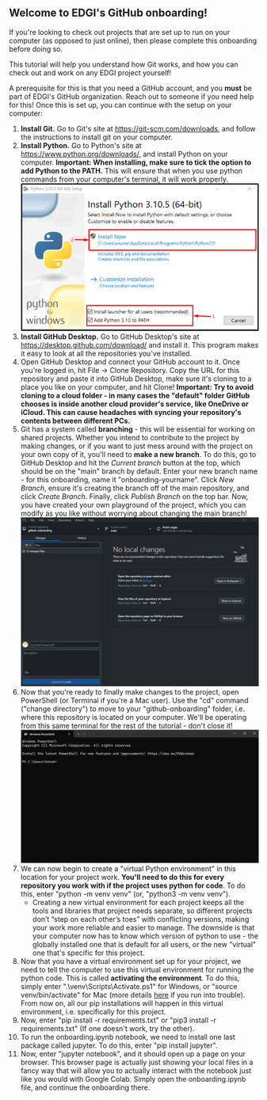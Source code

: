 ## Welcome to EDGI's GitHub onboarding!
If you're looking to check out projects that are set up to run on your computer (as opposed to just online), then please complete this onboarding before doing so.

This tutorial will help you understand how Git works, and how you can check out and work on any EDGI project yourself!

A prerequisite for this is that you need a GitHub account, and you **must** be part of EDGI's GitHub organization. Reach out to someone if you need help for this! Once this is set up, you can continue with the setup on your computer:

1. **Install Git.** Go to Git's site at https://git-scm.com/downloads, and follow the instructions to install git on your computer.
2. **Install Python.** Go to Python's site at https://www.python.org/downloads/, and install Python on your computer. **Important: When installing, make sure to tick the option to add Python to the PATH.** This will ensure that when you use python commands from your computer's terminal, it will work properly.
![Python Path Example](./PythonPathImage.png)
3. **Install GitHub Desktop.** Go to GitHub Desktop's site at https://desktop.github.com/download/ and install it. This program makes it easy to look at all the repositories you've installed.
4. Open GitHub Desktop and connect your GitHub account to it. Once you're logged in, hit File -> Clone Repository. Copy the URL for this repository and paste it into GitHub Desktop, make sure it's cloning to a place you like on your computer, and hit Clone! **Important: Try to avoid cloning to a cloud folder - in many cases the "default" folder GitHub chooses is inside another cloud provider's service, like OneDrive or iCloud. This can cause headaches with syncing your repository's contents between different PCs.**
5. Git has a system called **branching** - this will be essential for working on shared projects. Whether you intend to contribute to the project by making changes, or if you want to just mess around with the project on your own copy of it, you'll need to **make a new branch**. To do this, go to GitHub Desktop and hit the *Current branch* button at the top, which should be on the "main" branch by default. Enter your new branch name - for this onboarding, name it "onboarding-yourname". Click *New Branch*, ensure it's creating the branch off of the main repository, and click *Create Branch*. Finally, click *Publish Branch* on the top bar. Now, you have created your own playground of the project, which you can modify as you like without worrying about changing the main branch!
![Creating your own branch](./branchCreateExample.gif)
6. Now that you're ready to finally make changes to the project, open PowerShell (or Terminal if you're a Mac user). Use the "cd" command ("change directory") to move to your "github-onboarding" folder, i.e. where this repository is located on your computer. We'll be operating from this same terminal for the rest of the tutorial - don't close it!
![How to change directory](./CDExample.gif)
7. We can now begin to create a "virtual Python environment" in this location for your project work. **You'll need to do this for every repository you work with if the project uses python for code**. To do this, enter "python -m venv venv" (or, "python3 -m venv venv").
    - Creating a new virtual environment for each project keeps all the tools and libraries that project needs separate, so different projects don’t “step on each other’s toes” with conflicting versions, making your work more reliable and easier to manage. The downside is that your computer now has to know which version of python to use - the globally installed one that is default for all users, or the new "virtual" one that's specific for this project.
8. Now that you have a virtual environment set up for your project, we need to tell the computer to use this virtual environment for running the python code. This is called **activating the environment**. To do this, simply enter ".\venv\Scripts\Activate.ps1" for Windows, or "source venv/bin/activate" for Mac (more details [here](https://docs.python.org/3/library/venv.html#how-venvs-work) if you run into trouble). From now on, all our pip installations will happen in this virtual environment, i.e. specifically for this project.
9. Now, enter "pip install -r requirements.txt" or "pip3 install -r requirements.txt" (If one doesn't work, try the other).
10. To run the onboarding.ipynb notebook, we need to install one last package called jupyter. To do this, enter "pip install jupyter".
11. Now, enter "jupyter notebook", and it should open up a page on your browser. This browser page is actually just showing your local files in a fancy way that will allow you to actually interact with the notebook just like you would with Google Colab. Simply open the onboarding.ipynb file, and continue the onboarding there.